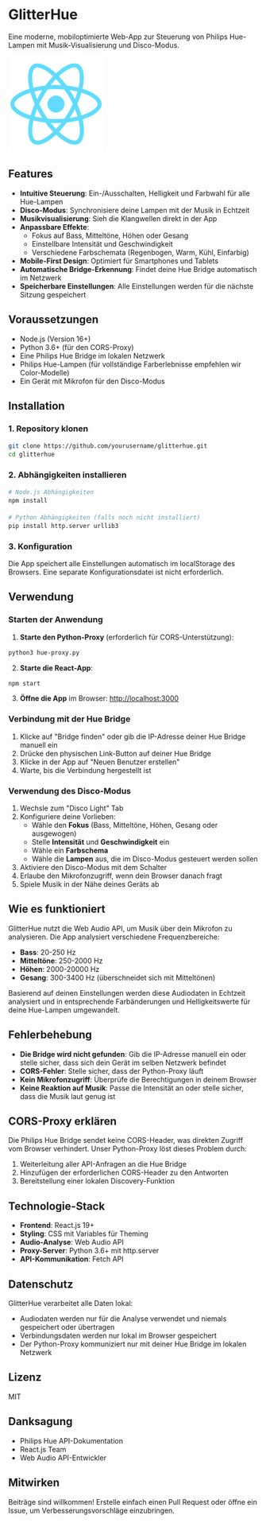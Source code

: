 # GlitterHue

Eine moderne, mobiloptimierte Web-App zur Steuerung von Philips Hue-Lampen mit Musik-Visualisierung und Disco-Modus.

![GlitterHue Logo](public/logo192.png)

## Features

- **Intuitive Steuerung**: Ein-/Ausschalten, Helligkeit und Farbwahl für alle Hue-Lampen
- **Disco-Modus**: Synchronisiere deine Lampen mit der Musik in Echtzeit
- **Musikvisualisierung**: Sieh die Klangwellen direkt in der App
- **Anpassbare Effekte**:
   - Fokus auf Bass, Mitteltöne, Höhen oder Gesang
   - Einstellbare Intensität und Geschwindigkeit
   - Verschiedene Farbschemata (Regenbogen, Warm, Kühl, Einfarbig)
- **Mobile-First Design**: Optimiert für Smartphones und Tablets
- **Automatische Bridge-Erkennung**: Findet deine Hue Bridge automatisch im Netzwerk
- **Speicherbare Einstellungen**: Alle Einstellungen werden für die nächste Sitzung gespeichert

## Voraussetzungen

- Node.js (Version 16+)
- Python 3.6+ (für den CORS-Proxy)
- Eine Philips Hue Bridge im lokalen Netzwerk
- Philips Hue-Lampen (für vollständige Farberlebnisse empfehlen wir Color-Modelle)
- Ein Gerät mit Mikrofon für den Disco-Modus

## Installation

### 1. Repository klonen

```bash
git clone https://github.com/yourusername/glitterhue.git
cd glitterhue
```

### 2. Abhängigkeiten installieren

```bash
# Node.js Abhängigkeiten
npm install

# Python Abhängigkeiten (falls noch nicht installiert)
pip install http.server urllib3
```

### 3. Konfiguration

Die App speichert alle Einstellungen automatisch im localStorage des Browsers. Eine separate Konfigurationsdatei ist nicht erforderlich.

## Verwendung

### Starten der Anwendung

1. **Starte den Python-Proxy** (erforderlich für CORS-Unterstützung):

```bash
python3 hue-proxy.py
```

2. **Starte die React-App**:

```bash
npm start
```

3. **Öffne die App** im Browser: [http://localhost:3000](http://localhost:3000)

### Verbindung mit der Hue Bridge

1. Klicke auf "Bridge finden" oder gib die IP-Adresse deiner Hue Bridge manuell ein
2. Drücke den physischen Link-Button auf deiner Hue Bridge
3. Klicke in der App auf "Neuen Benutzer erstellen"
4. Warte, bis die Verbindung hergestellt ist

### Verwendung des Disco-Modus

1. Wechsle zum "Disco Light" Tab
2. Konfiguriere deine Vorlieben:
   - Wähle den **Fokus** (Bass, Mitteltöne, Höhen, Gesang oder ausgewogen)
   - Stelle **Intensität** und **Geschwindigkeit** ein
   - Wähle ein **Farbschema**
   - Wähle die **Lampen** aus, die im Disco-Modus gesteuert werden sollen
3. Aktiviere den Disco-Modus mit dem Schalter
4. Erlaube den Mikrofonzugriff, wenn dein Browser danach fragt
5. Spiele Musik in der Nähe deines Geräts ab

## Wie es funktioniert

GlitterHue nutzt die Web Audio API, um Musik über dein Mikrofon zu analysieren. Die App analysiert verschiedene Frequenzbereiche:

- **Bass**: 20-250 Hz
- **Mitteltöne**: 250-2000 Hz
- **Höhen**: 2000-20000 Hz
- **Gesang**: 300-3400 Hz (überschneidet sich mit Mitteltönen)

Basierend auf deinen Einstellungen werden diese Audiodaten in Echtzeit analysiert und in entsprechende Farbänderungen und Helligkeitswerte für deine Hue-Lampen umgewandelt.

## Fehlerbehebung

- **Die Bridge wird nicht gefunden**: Gib die IP-Adresse manuell ein oder stelle sicher, dass sich dein Gerät im selben Netzwerk befindet
- **CORS-Fehler**: Stelle sicher, dass der Python-Proxy läuft
- **Kein Mikrofonzugriff**: Überprüfe die Berechtigungen in deinem Browser
- **Keine Reaktion auf Musik**: Passe die Intensität an oder stelle sicher, dass die Musik laut genug ist

## CORS-Proxy erklären

Die Philips Hue Bridge sendet keine CORS-Header, was direkten Zugriff vom Browser verhindert. Unser Python-Proxy löst dieses Problem durch:

1. Weiterleitung aller API-Anfragen an die Hue Bridge
2. Hinzufügen der erforderlichen CORS-Header zu den Antworten
3. Bereitstellung einer lokalen Discovery-Funktion

## Technologie-Stack

- **Frontend**: React.js 19+
- **Styling**: CSS mit Variables für Theming
- **Audio-Analyse**: Web Audio API
- **Proxy-Server**: Python 3.6+ mit http.server
- **API-Kommunikation**: Fetch API

## Datenschutz

GlitterHue verarbeitet alle Daten lokal:
- Audiodaten werden nur für die Analyse verwendet und niemals gespeichert oder übertragen
- Verbindungsdaten werden nur lokal im Browser gespeichert
- Der Python-Proxy kommuniziert nur mit deiner Hue Bridge im lokalen Netzwerk

## Lizenz

MIT

## Danksagung

- Philips Hue API-Dokumentation
- React.js Team
- Web Audio API-Entwickler

## Mitwirken

Beiträge sind willkommen! Erstelle einfach einen Pull Request oder öffne ein Issue, um Verbesserungsvorschläge einzubringen.